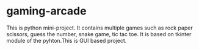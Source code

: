 # gaming-arcade
This is  python mini-project. It contains multiple games such as rock paper scissors, guess the number, snake game, tic tac toe.
It is based on tkinter module of the pyhton.This is GUI based project.
